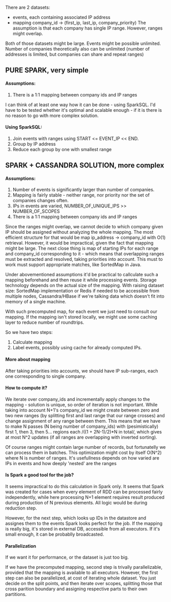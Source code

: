 There are 2 datasets:
* events, each containing associated IP address
* mapping company_id -> (first_ip, last_ip, company_priority)
The assumption is that each company has single IP range.
However, ranges might overlap.

Both of those datasets might be large. 
Events might be possible unlimited.
Number of companies theoretically also can be unlimited (number of addresses is limited, but companies can share and repeat ranges)

## PURE SPARK, very simple

#### Assumptions:
1. There is a 1:1 mapping between company ids and IP ranges

I can think of at least one way how it can be done - using SparkSQL. I'd have to be tested whether it's optimal and scalable enough - if it is there is no reason to go with more complex solution.

#### Using SparkSQL:
1. Join events with ranges using START <= EVENT_IP << END.
2. Group by IP address
3. Reduce each group by one with smallest range

## SPARK + CASSANDRA SOLUTION, more complex

#### Assumptions:
1. Number of events is significantly larger than number of companies.
2. Mapping is fairly stable - neither range, nor priority nor the set of companies changes often.
3. IPs in events are varied, NUMBER_OF_UNIQUE_IPS >> NUMBER_OF_SCOPES
4. There is a 1:1 mapping between company ids and IP ranges

Since the ranges might overlap, we cannot decide to which company given IP should be assigned without analyzing the whole mapping. The most efficient structure for that would be map ip_address -> company_id with O(1) retrieval. However, it would be impractical, given the fact that mapping might be large. The next close thing is map of starting IPs for each range and company_id corresponding to it - which means that overlapping ranges must be extracted and resolved, taking priorities into account. This must to work must support appropriate matches, like SortedMap in Java.

Under abovementioned assumptions it'd be practical to callculate such a mapping beforehand and then reuse it while processing events. Storage technology depends on the actual size of the mapping. With raising dataset size: SortedMap implementation or Redis if needed to be accessible from multiple nodes, Cassandra/HBase if we're talking data which doesn't fit into memory of a single machine.

With such precomputed map, for each event we just need to consult our mapping. If the mapping isn't stored locally, we might use some caching layer to reduce number of roundtrips.

So we have two steps:
1. Calculate mapping
2. Label events, possibly using cache for already computed IPs.

#### More about mapping
After taking priorities into accounts, we should have IP sub-ranges, each one corresponding to single company.

#### How to compute it?
We iterate over company_ids and incrementally apply changes to the mapping - solution is unique, so order of iteration is not important. While taking into account N+1's company_id we might create between zero and two new ranges (by splitting first and last range that our range crosses) and change assignment of any range between them.
This means that we have to make N passes (N being number of company_ids) with (pesimistically) first 1, then 3, then 5... regions each /((1 + 2N-1)/2)*N in total/, which gives at most N^2 updates (if all ranges are overlapping with inverted sorting).

Of course ranges might contain large number of records, but fortunatelly we can process them in batches.
This optimization might cost by itself O(N^2) where N is number of ranges. It's usefullness depends on how varied are IPs in events and how deeply 'nested' are the ranges

#### Is Spark a good tool for the job?
It seems impractical to do this calculation in Spark only. It seems that Spark was created for cases when every element of RDD can be processed fairly independently, while here processing N+1 element requires result produced during production of N previous elements. All logic would be during reduction step.

However, for the next step, which looks up IDs in the datastore and assignes them to the events Spark looks perfect for the job. If the mapping is really big, it's stored in external DB, accessible from all executors. If it's small enough, it can be probablly broadcasted.

#### Parallelization
If we want it for performance, or the dataset is just too big.

If we have the precomputed mapping, second step is trivally parallelizable, provided that the mapping is available to all executors. However, the first step can also be parallelized, at cost of iterating whole dataset.
You just decide on the split points, and then iterate over scopes, splitting those that cross parition boundary and assigning respective parts to their own partitions.



